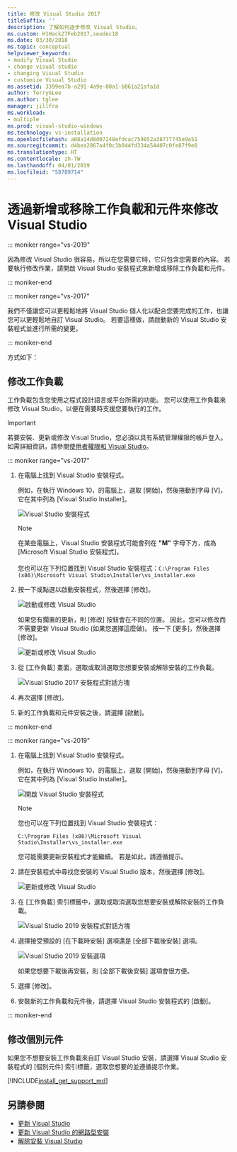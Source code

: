 ```yaml
---
title: 修改 Visual Studio 2017
titleSuffix: ''
description: 了解如何逐步修改 Visual Studio。
ms.custom: H1Hack27Feb2017,seodec18
ms.date: 03/30/2018
ms.topic: conceptual
helpviewer_keywords:
- modify Visual Studio
- change visual studio
- changing Visual Studio
- customize Visual Studio
ms.assetid: 3399ea7b-a291-4a9e-80a1-b861a21afa1d
author: TerryGLee
ms.author: tglee
manager: jillfra
ms.workload:
- multiple
ms.prod: visual-studio-windows
ms.technology: vs-installation
ms.openlocfilehash: a08a14d8d07248efdcac759852a38777745e9a51
ms.sourcegitcommit: d4bea2867a4f0c3b044fd334a54407c0fe87f9e8
ms.translationtype: HT
ms.contentlocale: zh-TW
ms.lasthandoff: 04/01/2019
ms.locfileid: "58789714"
---
```

# <a name="modify-visual-studio-by-adding-or-removing-workloads-and-components"></a>透過新增或移除工作負載和元件來修改 Visual Studio

::: moniker range="vs-2019"

因為修改 Visual Studio 很容易，所以在您需要它時，它只包含您需要的內容。 若要執行修改作業，請開啟 Visual Studio 安裝程式來新增或移除工作負載和元件。

::: moniker-end

::: moniker range="vs-2017"

我們不僅讓您可以更輕鬆地將 Visual Studio 個人化以配合您要完成的工作，也讓您可以更輕鬆地自訂 Visual Studio。 若要這樣做，請啟動新的 Visual Studio 安裝程式並進行所需的變更。

::: moniker-end

方式如下：

## <a name="modify-workloads"></a>修改工作負載

 工作負載包含您使用之程式設計語言或平台所需的功能。 您可以使用工作負載來修改 Visual Studio，以便在需要時支援您要執行的工作。

>[!IMPORTANT]
>若要安裝、更新或修改 Visual Studio，您必須以具有系統管理權限的帳戶登入。 如需詳細資訊，請參閱[使用者權限和 Visual Studio](../ide/user-permissions-and-visual-studio.md)。

::: moniker range="vs-2017"

1. 在電腦上找到 Visual Studio 安裝程式。

     例如，在執行 Windows 10，的電腦上，選取 [開始]，然後捲動到字母 [V]，它在其中列為 [Visual Studio Installer]。

     ![Visual Studio 安裝程式](media/vs2017-locate-the-visual-studio-installer.PNG "找出 Microsoft Visual Studio 安裝程式")

     >[!NOTE]
     >在某些電腦上，Visual Studio 安裝程式可能會列在 **"M"** 字母下方，成為 [Microsoft Visual Studio 安裝程式]。<br/><br/> 您也可以在下列位置找到 Visual Studio 安裝程式：`C:\Program Files (x86)\Microsoft Visual Studio\Installer\vs_installer.exe`

1. 按一下或點選以啟動安裝程式，然後選擇 [修改]。

     ![啟動或修改 Visual Studio](media/modify-visual-studio.png "修改 Visual Studio 2017")

     如果您有擱置的更新，則 [修改] 按鈕會在不同的位置。 因此，您可以修改而不需要更新 Visual Studio (如果您選擇這麼做)。 按一下 [更多]，然後選擇 [修改]。

     ![更新或修改 Visual Studio](media/modify-or-update-visual-studio.png "更新或修改 Visual Studio 2017")

1. 從 [工作負載] 畫面，選取或取消選取您想要安裝或解除安裝的工作負載。

    ![Visual Studio 2017 安裝程式對話方塊](media/vs2017-modify-workloads.PNG "在 Visual Studio 2017 中選擇工作負載")

1. 再次選擇 [修改]。

1. 新的工作負載和元件安裝之後，請選擇 [啟動]。

::: moniker-end

::: moniker range="vs-2019"

1. 在電腦上找到 Visual Studio 安裝程式。

     例如，在執行 Windows 10，的電腦上，選取 [開始]，然後捲動到字母 [V]，它在其中列為 [Visual Studio Installer]。

     ![開啟 Visual Studio 安裝程式](media/vs2019-visual-studio-installer.png "開啟 Visual Studio 安裝程式")

     > [!NOTE]
     > 您也可以在下列位置找到 Visual Studio 安裝程式：
     >
     > `C:\Program Files (x86)\Microsoft Visual Studio\Installer\vs_installer.exe`

    您可能需要更新安裝程式才能繼續。 若是如此，請遵循提示。

1. 請在安裝程式中尋找您安裝的 Visual Studio 版本，然後選擇 [修改]。

     ![更新或修改 Visual Studio](media/vs-2019/vs-installer-modify.png "更新或修改 Visual Studio 2017")

1. 在 [工作負載] 索引標籤中，選取或取消選取您想要安裝或解除安裝的工作負載。

    ![Visual Studio 2019 安裝程式對話方塊](media/vs-2019/vs-installer-modify-workloads.png "在 Visual Studio 2019 中選擇工作負載")

1. 選擇接受預設的 [在下載時安裝] 選項還是 [全部下載後安裝] 選項。

    ![Visual Studio 2019 安裝選項](media/vs-2019/vs-installer-choose-install-or-download.png "選擇下載時安裝，或下載後再安裝")

    如果您想要下載後再安裝，則 [全部下載後安裝] 選項會很方便。

1. 選擇 [修改]。

1. 安裝新的工作負載和元件後，請選擇 Visual Studio 安裝程式的 [啟動]。

::: moniker-end

## <a name="modify-individual-components"></a>修改個別元件

如果您不想要安裝工作負載來自訂 Visual Studio 安裝，請選擇 Visual Studio 安裝程式的 [個別元件] 索引標籤，選取您想要的並遵循提示作業。

[!INCLUDE[install_get_support_md](includes/install_get_support_md.md)]

## <a name="see-also"></a>另請參閱

* [更新 Visual Studio](update-visual-studio.md)
* [更新 Visual Studio 的網路型安裝](update-a-network-installation-of-visual-studio.md)
* [解除安裝 Visual Studio](uninstall-visual-studio.md)
